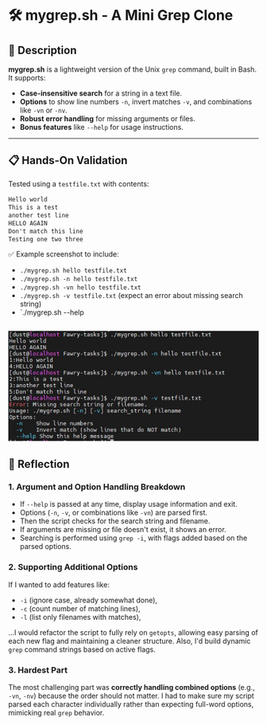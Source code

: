 # 🛠️ mygrep.sh - A Mini Grep Clone

## 📜 Description
**mygrep.sh** is a lightweight version of the Unix `grep` command, built in Bash. It supports:
- **Case-insensitive search** for a string in a text file.
- **Options** to show line numbers `-n`, invert matches `-v`, and combinations like `-vn` or `-nv`.
- **Robust error handling** for missing arguments or files.
- **Bonus features** like `--help` for usage instructions.
---

## 📋 Hands-On Validation

Tested using a `testfile.txt` with contents:
```
Hello world
This is a test
another test line
HELLO AGAIN
Don't match this line
Testing one two three
```

✅ Example screenshot to include:
- `./mygrep.sh hello testfile.txt`
- `./mygrep.sh -n hello testfile.txt`
- `./mygrep.sh -vn hello testfile.txt`
- `./mygrep.sh -v testfile.txt` (expect an error about missing search string)
- `./mygrep.sh --help

![Mygrep](mygrep.jpg)
---

## 🧠 Reflection

### 1. Argument and Option Handling Breakdown
- If `--help` is passed at any time, display usage information and exit.
- Options (`-n`, `-v`, or combinations like `-vn`) are parsed first.
- Then the script checks for the search string and filename.
- If arguments are missing or file doesn't exist, it shows an error.
- Searching is performed using `grep -i`, with flags added based on the parsed options.

### 2. Supporting Additional Options
If I wanted to add features like:
- `-i` (ignore case, already somewhat done),
- `-c` (count number of matching lines),
- `-l` (list only filenames with matches),

...I would refactor the script to fully rely on `getopts`, allowing easy parsing of each new flag and maintaining a cleaner structure. Also, I'd build dynamic `grep` command strings based on active flags.

### 3. Hardest Part
The most challenging part was **correctly handling combined options** (e.g., `-vn`, `-nv`) because the order should not matter. I had to make sure my script parsed each character individually rather than expecting full-word options, mimicking real `grep` behavior.
